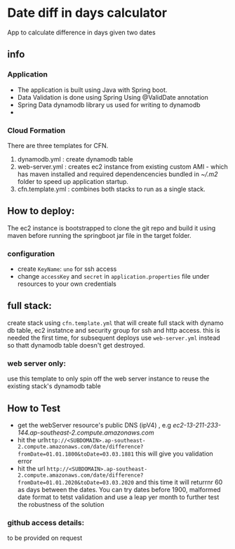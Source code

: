 #  Date diff in days calculator
App to calculate difference in days given two dates

## info
### Application
- The application is built using Java with Spring boot.
- Data Validation is done using Spring Using @ValidDate annotation
- Spring Data dynamodb library us used for writing to dynamodb
-

### Cloud Formation
There are three templates for CFN.
1. dynamodb.yml : create dynamodb table
2. web-server.yml : creates ec2 instance from existing custom AMI - which has maven installed and required dependencencies bundled in *~/.m2* folder to speed
up application startup.
3. cfn.template.yml : combines both stacks to run  as a single stack.

## How to deploy:
The ec2 instance is bootstrapped to clone the git repo and build it using maven before running the springboot jar file in the target folder.
### configuration
- create  `KeyName`:  `uno` for ssh access
- change `accessKey` and `secret` in `application.properties` file under resources to your own credentials

## full stack:
 create stack using `cfn.template.yml` that will create full stack with dynamo db table, ec2 instatnce and security group for ssh and http access.
 this is needed the first time, for subsequent deploys use `web-server.yml` instead so thatt dynamodb table doesn't get destroyed.

### web server only:
use this template to only spin off the web server instance to reuse the existing stack's dynamodb table
  

## How to Test
-  get the webServer resource's public DNS (ipV4) , e.g _ec2-13-211-233-144.ap-southeast-2.compute.amazonaws.com_
- hit the url`http://<SUBDOMAIN>.ap-southeast-2.compute.amazonaws.com/date/difference?fromDate=01.01.1800&toDate=03.03.1881`
this will give you validation error
- hit the url `http://<SUBDOMAIN>.ap-southeast-2.compute.amazonaws.com/date/difference?fromDate=01.01.2020&toDate=03.03.2020`
and this time it will returrnr 60 as days between the dates. You can try dates before 1900, malformed date format to tetst validation
and use a leap yer month to further test the robustness of the solution

### github access details:
to be provided on request
